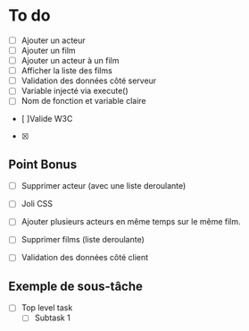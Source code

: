 
# To do
- [ ] Ajouter un acteur
- [ ] Ajouter un film
- [ ] Ajouter un acteur à un film
- [ ] Afficher la liste des films
- [ ] Validation des données côté serveur
- [ ] Variable injecté via execute()
- [ ] Nom de fonction et variable claire
- [ ]Valide W3C
- [x] 


## Point Bonus
- [ ] Supprimer acteur (avec une liste deroulante) 
- [ ] Joli CSS 
- [ ] Ajouter plusieurs acteurs en même temps sur le même film. 
- [ ] Supprimer films (liste deroulante)
- [ ] Validation des données côté client



## Exemple de sous-tâche
- [ ] Top level task
    - [ ] Subtask 1
